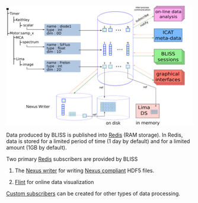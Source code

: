 
![Screenshot](img/scan_data_flow_path.svg)

Data produced by BLISS is published into [Redis](https://redis.io/) (RAM
storage). In Redis, data is stored for a limited period of time (1 day by default) and for a limited amount (1GB by default).

Two primary [Redis](https://redis.io/) subscribers are provided by BLISS

1. The [Nexus writer](dev_data_nexus_server.md) for writing [Nexus compliant](https://www.nexusformat.org/) HDF5 files.

2. [Flint](flint_scan_plotting.md) for online data visualization

[Custom subscribers](dev_data_subscribing.md) can be created for other types of data processing.
